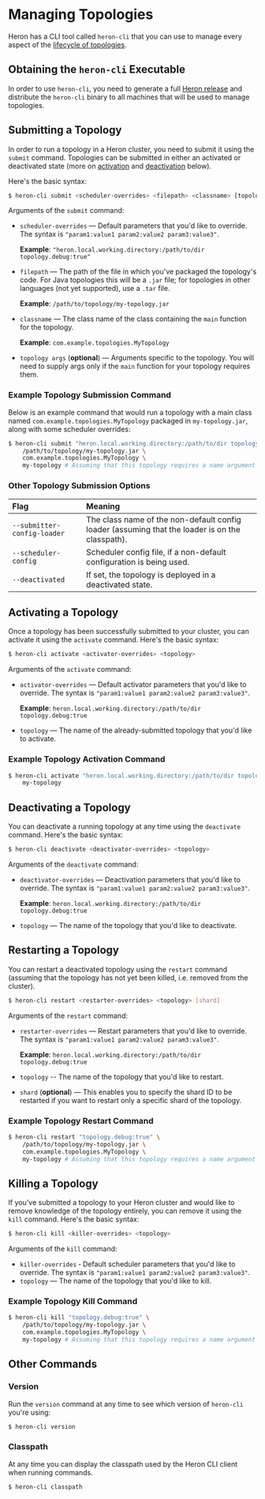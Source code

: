 # Managing Topologies

Heron has a CLI tool called `heron-cli` that you can use to manage every aspect
of the [lifecycle of
topologies](../concepts/topologies.html#topology-lifecycle).

## Obtaining the `heron-cli` Executable

In order to use `heron-cli`, you need to generate a full [Heron
release](release.html) and distribute the `heron-cli` binary to all machines
that will be used to manage topologies.

## Submitting a Topology

In order to run a topology in a Heron cluster, you need to submit it using the
`submit` command. Topologies can be submitted in either an activated or
deactivated state (more on [activation](#activating-a-topology) and
[deactivation](#deactivating-a-topology) below).

Here's the basic syntax:

```bash
$ heron-cli submit <scheduler-overrides> <filepath> <classname> [topology args]
```

Arguments of the `submit` command:

* `scheduler-overrides` &mdash; Default parameters that you'd like to override.
  The syntax is `"param1:value1 param2:value2 param3:value3"`.

  **Example**: `"heron.local.working.directory:/path/to/dir
  topology.debug:true"`

* `filepath` &mdash; The path of the file in which you've packaged the
  topology's code. For Java topologies this will be a `.jar` file; for
  topologies in other languages (not yet supported), use a `.tar` file.

  **Example**: `/path/to/topology/my-topology.jar`

* `classname` &mdash; The class name of the class containing the `main` function for
  the topology.

  **Example**: `com.example.topologies.MyTopology`

* `topology args` (**optional**) &mdash; Arguments specific to the topology.
  You will need to supply args only if the `main` function for your topology
  requires them.

### Example Topology Submission Command

Below is an example command that would run a topology with a main class named
`com.example.topologies.MyTopology` packaged in `my-topology.jar`, along with
some scheduler overrides:

```bash
$ heron-cli submit "heron.local.working.directory:/path/to/dir topology.debug:true" \
    /path/to/topology/my-topology.jar \
    com.example.topologies.MyTopology \
    my-topology # Assuming that this topology requires a name argument
```

### Other Topology Submission Options

Flag | Meaning
:--- | :------
`--submitter-config-loader` | The class name of the non-default config loader (assuming that the loader is on the classpath).
`--scheduler-config` | Scheduler config file, if a non-default configuration is being used.
`--deactivated` | If set, the topology is deployed in a deactivated state.

## Activating a Topology

Once a topology has been successfully submitted to your cluster, you can
activate it using the `activate` command. Here's the basic syntax:

```bash
$ heron-cli activate <activator-overrides> <topology>
```

Arguments of the `activate` command:

* `activator-overrides` &mdash; Default activator parameters that you'd like to
  override. The syntax is `"param1:value1 param2:value2 param3:value3"`.

  **Example**: `heron.local.working.directory:/path/to/dir topology.debug:true`

* `topology` &mdash; The name of the already-submitted topology that you'd like to
  activate.

### Example Topology Activation Command

```bash
$ heron-cli activate "heron.local.working.directory:/path/to/dir topology.debug:true"  \
    my-topology
```

## Deactivating a Topology

You can deactivate a running topology at any time using the `deactivate`
command. Here's the basic syntax:

```bash
$ heron-cli deactivate <deactivator-overrides> <topology>
```

Arguments of the `deactivate` command:

* `deactivator-overrides` &mdash; Deactivation parameters that you'd like to
  override. The syntax is `"param1:value1 param2:value2 param3:value3"`.

  **Example**: `heron.local.working.directory:/path/to/dir topology.debug:true`

* `topology` &mdash; The name of the topology that you'd like to deactivate.

## Restarting a Topology

You can restart a deactivated topology using the `restart` command (assuming
that the topology has not yet been killed, i.e. removed from the cluster).

```bash
$ heron-cli restart <restarter-overrides> <topology> [shard]
```

Arguments of the `restart` command:

* `restarter-overrides` &mdash; Restart parameters that you'd like to override. The
  syntax is `"param1:value1 param2:value2 param3:value3"`.

  **Example**: `heron.local.working.directory:/path/to/dir topology.debug:true`

* `topology` -- The name of the topology that you'd like to restart.
* `shard` (**optional**) &mdash; This enables you to specify the shard ID to be
  restarted if you want to restart only a specific shard of the topology.

### Example Topology Restart Command

```bash
$ heron-cli restart "topology.debug:true" \
    /path/to/topology/my-topology.jar \
    com.example.topologies.MyTopology \
    my-topology # Assuming that this topology requires a name argument
```

## Killing a Topology

If you've submitted a topology to your Heron cluster and would like to remove
knowledge of the topology entirely, you can remove it using the `kill` command.
Here's the basic syntax:

```bash
$ heron-cli kill <killer-overrides> <topology>
```

Arguments of the `kill` command:

* `killer-overrides` &dash; Default scheduler parameters that you'd like to
  override. The syntax is `"param1:value1 param2:value2 param3:value3"`.
* `topology` &mdash; The name of the topology that you'd like to kill.

### Example Topology Kill Command

```bash
$ heron-cli kill "topology.debug:true" \
    /path/to/topology/my-topology.jar \
    com.example.topologies.MyTopology \
    my-topology # Assuming that this topology requires a name argument
```

## Other Commands

### Version

Run the `version` command at any time to see which version of `heron-cli` you're
using:

```bash
$ heron-cli version
```

### Classpath

At any time you can display the classpath used by the Heron CLI client when
running commands.

```bash
$ heron-cli classpath
```
